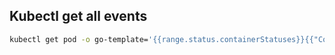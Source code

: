 ## Kubectl get all events

```bash
kubectl get pod -o go-template='{{range.status.containerStatuses}}{{"Container Name: "}}{{.name}}{{"\r\nLastState: "}}{{.lastState}}{{end}}' name
```
